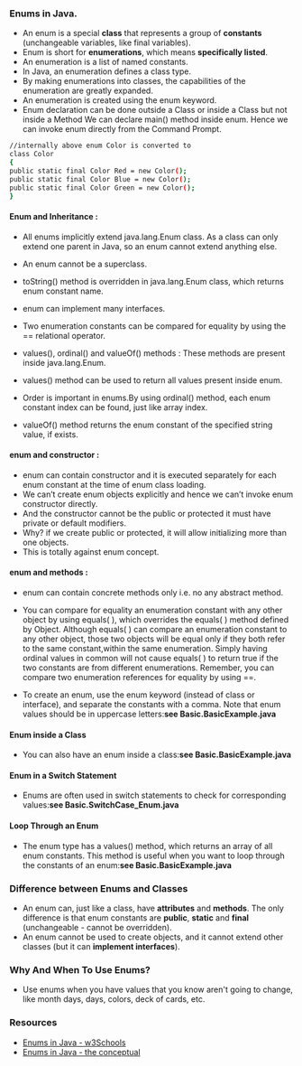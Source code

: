 ### Enums in Java.
* An enum is a special **class** that represents a group of **constants** (unchangeable variables, like final variables).
* Enum is short for **enumerations**, which means **specifically listed**.
* An enumeration is a list of named constants.
* In Java, an enumeration defines a class type.
* By making enumerations into classes, the capabilities of the enumeration are greatly expanded.
* An enumeration is created using the enum keyword.
* Enum declaration can be done outside a Class or inside a Class but not inside a Method
  We can declare main() method inside enum. Hence we can invoke enum directly from the Command Prompt.

```bash
//internally above enum Color is converted to 
class Color
{
public static final Color Red = new Color();
public static final Color Blue = new Color();
public static final Color Green = new Color();
}
```

#### Enum and Inheritance :
* All enums implicitly extend java.lang.Enum class. As a class can only extend one parent in Java,
so an enum cannot extend anything else.
* An enum cannot be a superclass.
* toString() method is overridden in java.lang.Enum class, which returns enum constant name.
* enum can implement many interfaces.

* Two enumeration constants can be compared for equality by using the == relational operator.

* values(), ordinal() and valueOf() methods :
These methods are present inside java.lang.Enum.
* values() method can be used to return all values present inside enum.
* Order is important in enums.By using ordinal() method, each enum constant index can be found,
just like array index.
* valueOf() method returns the enum constant of the specified string value, if exists.

#### enum and constructor :
* enum can contain constructor and it is executed separately for each enum constant at the time
of enum class loading.
* We can’t create enum objects explicitly and hence we can’t invoke enum constructor directly.
* And the constructor cannot be the public or protected it must have private or default modifiers.
* Why? if we create public or protected, it will allow initializing more than one objects.
* This is totally against enum concept.

#### enum and methods :
* enum can contain concrete methods only i.e. no any abstract method.

* You can compare for equality an enumeration constant with any other object by using equals( ),
which overrides the equals( ) method defined by Object.
Although equals( ) can compare an enumeration constant to any other object, those two objects
will be equal only if they both refer to the same constant,within the same enumeration.
Simply having ordinal values in common will not cause equals( ) to return true if the two constants
are from different enumerations. Remember, you can compare two enumeration references for equality by using ==.

* To create an enum, use the enum keyword (instead of class or interface), and separate the constants with a comma. 
Note that enum values  should be in uppercase letters:**see Basic.BasicExample.java**

#### Enum inside a Class
* You can also have an enum inside a class:**see Basic.BasicExample.java**

#### Enum in a Switch Statement
* Enums are often used in switch statements to check for corresponding values:**see Basic.SwitchCase_Enum.java**

#### Loop Through an Enum
* The enum type has a values() method, which returns an array of all enum constants. This method is useful when you want to loop through the constants of an enum:**see Basic.BasicExample.java**

### Difference between Enums and Classes
* An enum can, just like a class, have **attributes** and **methods**. The only difference is that enum constants are **public**, **static** and **final** (unchangeable - cannot be overridden).
* An enum cannot be used to create objects, and it cannot extend other classes (but it can **implement interfaces**).

### Why And When To Use Enums?
* Use enums when you have values that you know aren't going to change, like month days, days, colors, deck of cards, etc.


### Resources
* [Enums in Java - w3Schools](https://www.w3schools.com/java/java_enums.asp)
* [Enums in Java - the conceptual](https://www.youtube.com/watch?v=8PuIYnE_YwE)